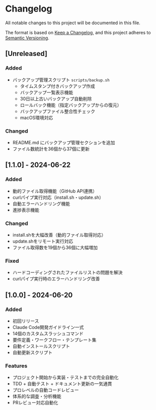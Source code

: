 # Changelog

All notable changes to this project will be documented in this file.

The format is based on [Keep a Changelog](https://keepachangelog.com/en/1.0.0/),
and this project adheres to [Semantic Versioning](https://semver.org/spec/v2.0.0.html).

## [Unreleased]

### Added
- バックアップ管理スクリプト `scripts/backup.sh`
  - タイムスタンプ付きバックアップ作成
  - バックアップ一覧表示機能
  - 30日以上古いバックアップ自動削除
  - ロールバック機能（指定バックアップからの復元）
  - バックアップファイル整合性チェック
  - macOS環境対応

### Changed
- README.md にバックアップ管理セクションを追加
- ファイル数統計を36個から37個に更新

## [1.1.0] - 2024-06-22

### Added
- 動的ファイル取得機能（GitHub API連携）
- curlパイプ実行対応（install.sh・update.sh）
- 自動エラーハンドリング機能
- 進捗表示機能

### Changed
- install.shを大幅改善（動的ファイル取得対応）
- update.shをリモート実行対応
- ファイル取得数を19個から36個に大幅増加

### Fixed
- ハードコーディングされたファイルリストの問題を解決
- curlパイプ実行時のエラーハンドリング改善

## [1.0.0] - 2024-06-20

### Added
- 初回リリース
- Claude Code開発ガイドライン一式
- 14個のカスタムスラッシュコマンド
- 要件定義・ワークフロー・テンプレート集
- 自動インストールスクリプト
- 自動更新スクリプト

### Features
- プロジェクト開始から実装・テストまでの完全自動化
- TDD + 自動テスト + ドキュメント更新の一気通貫
- プロレベルの自動コードレビュー
- 体系的な調査・分析機能
- PRレビュー対応自動化